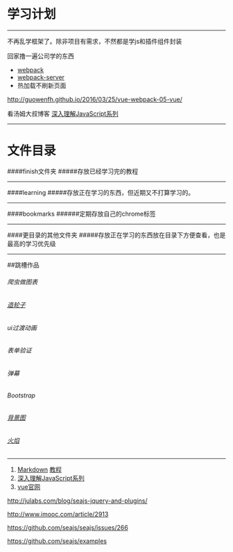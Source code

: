 学习计划
======
---------------

不再乱学框架了。除非项目有需求，不然都是学js和插件组件封装

回家撸一遍公司学的东西

* [webpack](http://guowenfh.github.io/2016/03/24/vue-webpack-04-custom/)
* [webpack-server](http://www.jianshu.com/p/8adf4c2bfa51)
* 热加载不刷新页面

http://guowenfh.github.io/2016/03/25/vue-webpack-05-vue/




看汤姆大叔博客 [深入理解JavaScript系列](http://www.cnblogs.com/TomXu/archive/2011/12/15/2288411.html)

------

# 文件目录
####finish文件夹
#####存放已经学习完的教程

------

####learning
#####存放正在学习的东西，但近期又不打算学习的。

------

####bookmarks
######定期存放自己的chrome标签

------
####更目录的其他文件夹
#####存放正在学习的东西放在目录下方便查看，也是最高的学习优先级

------
##跳槽作品


###### 爬虫做图表
###### [造轮子](http://strml.net/)
###### ui过渡动画
###### 表单验证
###### 弹幕
###### Bootstrap
###### [背景图](http://www.alquimiawrg.com/#/home)
###### [火焰](http://www.html5tricks.com/demo/html5-fire-ball-shooter/index.html)


-------

1. [Markdown](/markdown/teach.md)  [教程](http://www.appinn.com/markdown/#autoescape)
2. [深入理解JavaScript系列](http://www.cnblogs.com/TomXu/archive/2011/12/15/2288411.html)
3. [vue官网](http://cn.vuejs.org/)


http://julabs.com/blog/seajs-jquery-and-plugins/

http://www.imooc.com/article/2913

https://github.com/seajs/seajs/issues/266

https://github.com/seajs/examples